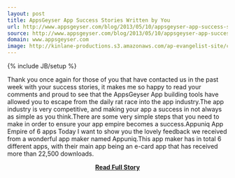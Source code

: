 ```yaml
---
layout: post
title: AppsGeyser App Success Stories Written by You
url: http://www.appsgeyser.com/blog/2013/05/10/appsgeyser-app-success-stories-written-by-you/
source: http://www.appsgeyser.com/blog/2013/05/10/appsgeyser-app-success-stories-written-by-you/
domain: www.appsgeyser.com
image: http://kinlane-productions.s3.amazonaws.com/ap-evangelist-site/curated/screenshots/8503_www_appsgeyser_com.png
---
```

{% include JB/setup %}<p>Thank you once again for those of you that have contacted us in the past week with your success stories, it makes me so happy to read your comments and proud to see that the AppsGeyser App building tools have allowed you to escape from the daily rat race into the app industry.The app industry is very competitive, and making your app a success in not always as simple as you think.There are some very simple steps that you need to make in order to ensure your app empire becomes a success.Appuniq App Empire of 6 apps Today I want to show you the lovely feedback we received from a wonderful app maker named Appuniq.This app maker has in total 6 different apps, with their main app being an e-card app that has received more than 22,500 downloads.</p>
<center><p><a href="http://www.appsgeyser.com/blog/2013/05/10/appsgeyser-app-success-stories-written-by-you/" style='padding:25px; font-sze:18px; font-weight: bold;'>Read Full Story</a></p></center>
